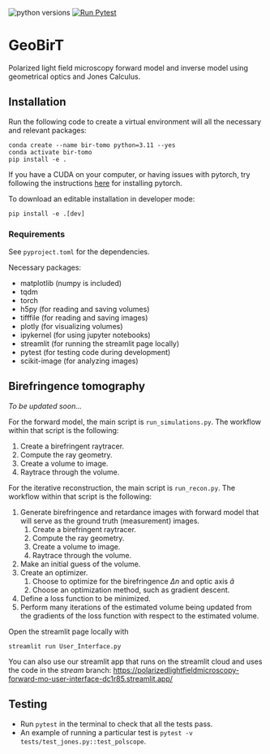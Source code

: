 ![python versions](https://img.shields.io/badge/python-3.9%20%7C%203.10%20%7C%203.11%20%7C%203.12-blue)
[![Run Pytest](https://github.com/PolarizedLightFieldMicroscopy/forward-model/actions/workflows/pytest-action.yml/badge.svg)](https://github.com/PolarizedLightFieldMicroscopy/forward-model/actions/workflows/pytest-action.yml)
# GeoBirT
Polarized light field microscopy forward model and inverse model using geometrical optics and Jones Calculus.

## Installation
Run the following code to create a virtual environment will all the necessary and relevant packages:
```
conda create --name bir-tomo python=3.11 --yes
conda activate bir-tomo
pip install -e .
```
If you have a CUDA on your computer, or having issues with pytorch, try following the instructions [here](https://pytorch.org/get-started/locally/) for installing pytorch.

To download an editable installation in developer mode:
```
pip install -e .[dev]
```

### Requirements
See `pyproject.toml` for the dependencies.

Necessary packages:
- matplotlib (numpy is included)
- tqdm
- torch
- h5py (for reading and saving volumes)
- tifffile (for reading and saving images)
- plotly (for visualizing volumes)
- ipykernel (for using jupyter notebooks)
- streamlit (for running the streamlit page locally)
- pytest (for testing code during development)
- scikit-image (for analyzing images)

## Birefringence tomography
*To be updated soon...*

For the forward model, the main script is `run_simulations.py`. The workflow within that script is the following:

1. Create a birefringent raytracer.
1. Compute the ray geometry.
1. Create a volume to image.
1. Raytrace through the volume.

For the iterative reconstruction, the main script is `run_recon.py`.
The workflow within that script is the following:
1. Generate birefringence and retardance images with forward model that will serve as the ground truth (measurement) images.
    1. Create a birefringent raytracer.
    1. Compute the ray geometry.
    1. Create a volume to image.
    1. Raytrace through the volume.
1. Make an initial guess of the volume.
1. Create an optimizer.
    1. Choose to optimize for the birefringence $\Delta n$ and optic axis $\hat{a}$
    1. Choose an optimization method, such as gradient descent.
1. Define a loss function to be minimized.
1. Perform many iterations of the estimated volume being updated from the gradients of the loss function with respect to the estimated volume.

Open the streamlit page locally with
```
streamlit run User_Interface.py
```

You can also use our streamlit app that runs on the streamlit cloud and uses the code in the *stream* branch: https://polarizedlightfieldmicroscopy-forward-mo-user-interface-dc1r85.streamlit.app/

## Testing
- Run ```pytest``` in the terminal to check that all the tests pass.
- An example of running a particular test is ```pytest -v tests/test_jones.py::test_polscope```.
